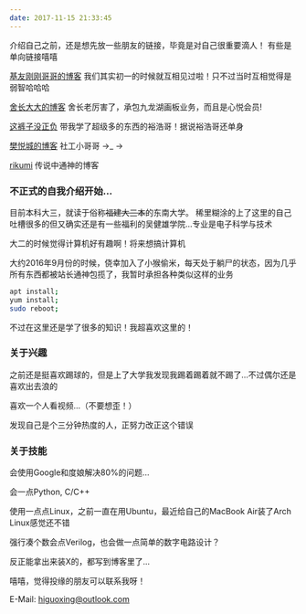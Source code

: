 ```yaml
---
date: 2017-11-15 21:33:45
---
```


介绍自己之前，还是想先放一些朋友的链接，毕竟是对自己很重要滴人！
有些是单向链接嘻嘻

[基友刚刚哥哥的博客](http://blog.lovedut.club/)
我们其实初一的时候就互相见过啦！只不过当时互相觉得是弱智哈哈哈

[舍长大大的博客](https://seujxh.wordpress.com/)
舍长老厉害了，承包九龙湖画板业务，而且是心悦会员!

[这裤子没正负](https://corvo.myseu.cn/)
带我学了超级多的东西的裕浩哥！据说裕浩哥还单身

[樊悦城的博客](http://fanyc.myseu.cn/)
社工小哥哥 →\_ →

[rikumi](https://heya.myseu.cn/)
传说中通神的博客

### 不正式的自我介绍开始...


目前本科大三，就读于俗称~~福建大三本~~的东南大学。
稀里糊涂的上了这里的自己吐槽很多的但又确实还是有一些福利的吴健雄学院...专业是电子科学与技术

大二的时候觉得计算机好有趣啊！将来想搞计算机

大约2016年9月份的时候，侥幸加入了小猴偷米，每天处于躺尸的状态，因为几乎所有东西都被站长通神包揽了，我暂时承担各种类似这样的业务
```bash
apt install;
yum install;
sudo reboot;
```

不过在这里还是学了很多的知识！我超喜欢这里的！

### 关于兴趣

之前还是挺喜欢踢球的，但是上了大学我发现我踢着踢着就不踢了...不过偶尔还是喜欢出去浪的

喜欢一个人看视频...（不要想歪！）

发现自己是个三分钟热度的人，正努力改正这个错误

### 关于技能

会使用Google和度娘解决80%的问题...

会一点Python, C/C++

使用一点点Linux，之前一直在用Ubuntu，最近给自己的MacBook Air装了Arch Linux感觉还不错

强行凑个数会点Verilog，也会做一点简单的数字电路设计？

反正能拿出来装X的，都写到博客里了...

嘻嘻，觉得投缘的朋友可以联系我呀！

E-Mail: higuoxing@outlook.com
